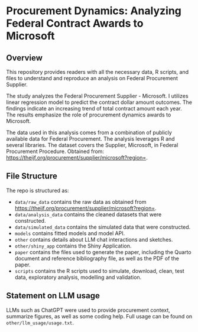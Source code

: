 # Procurement Dynamics: Analyzing Federal Contract Awards to Microsoft

## Overview

This repository provides readers with all the necessary data, R scripts, and files to understand and reproduce an analysis on Federal Procurement Supplier.

The study analyzes the Federal Procurement Supplier - Microsoft. I utilizes linear regression model to predict the contract dollar amount outcomes. The findings indicate an increasing trend of total contract amount each year. The results emphasize the role of procurement dynamics awards to Microsoft.

The data used in this analysis comes from a combination of publicly available data for Federal Procurement. The analysis leverages R and several libraries. The dataset covers the Supplier, Microsoft, in Federal Procurement Procedure. Obtained from: https://theijf.org/procurement/supplier/microsoft?region=.


## File Structure

The repo is structured as:

-   `data/raw_data` contains the raw data as obtained from https://theijf.org/procurement/supplier/microsoft?region=.
-   `data/analysis_data` contains the cleaned datasets that were constructed.
-   `data/simulated_data` contains the simulated data that were constructed.
-   `models` contains fitted models and model API. 
-   `other` contains details about LLM chat interactions and sketches.
-   `other/shiny_app` contains the Shiny Application.
-   `paper` contains the files used to generate the paper, including the Quarto document and reference bibliography file, as well as the PDF of the paper. 
-   `scripts` contains the R scripts used to simulate, download, clean, test data, exploratory analysis, modelling and validation.


## Statement on LLM usage

LLMs such as ChatGPT were used to provide procurement context, summarize figures, as well as some coding help. Full usage can be found on `other/llm_usage/usage.txt`.
